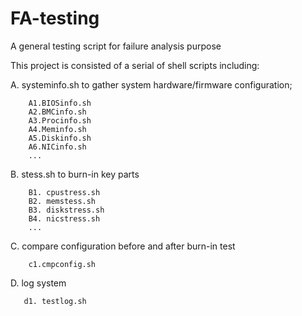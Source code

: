 # FA-testing
A general testing script for failure analysis purpose

This project is consisted of a serial of shell scripts including:
  
  A. systeminfo.sh to gather system hardware/firmware configuration;
       
        A1.BIOSinfo.sh
        A2.BMCinfo.sh
        A3.Procinfo.sh
        A4.Meminfo.sh
        A5.Diskinfo.sh
        A6.NICinfo.sh
        ...

  B. stess.sh to burn-in key parts
        
        B1. cpustress.sh
        B2. memstess.sh
        B3. diskstress.sh
        B4. nicstress.sh
        ...
        
  
  C. compare configuration before and after burn-in test
        
        c1.cmpconfig.sh
      
 
  D. log system
       
       d1. testlog.sh
     
         
